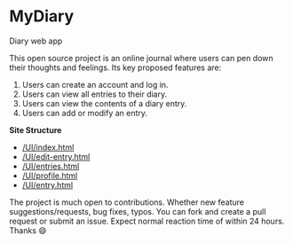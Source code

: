 # MyDiary
Diary web app

This open source project is an online journal where users can pen down their thoughts and feelings.
Its key proposed features are:
1. Users can create an account and log in.
2. Users can view all entries to their diary.
3. Users can view the contents of a diary entry.
4. Users can add or modify an entry.

**Site Structure**
* [/UI/index.html](https://anthropoco.github.io/MyDiary/UI)
* [/UI/edit-entry.html](https://anthropoco.github.io/MyDiary/UI/edit-entry.html)
* [/UI/entries.html](https://anthropoco.github.io/MyDiary/UI/entries.html)
* [/UI/profile.html](https://anthropoco.github.io/MyDiary/UI/profile.html)
* [/UI/entry.html](https://anthropoco.github.io/MyDiary/UI/entry.html)



The project is much open to contributions. Whether new feature suggestions/requests, bug fixes, typos. You can fork and create a pull request or submit an issue. Expect normal reaction time of within 24 hours. Thanks :smile:
